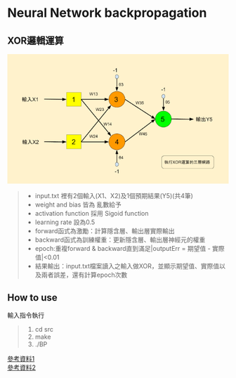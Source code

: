 # Neural Network backpropagation

## XOR邏輯運算 ##
![執行XOR運算的三層網路](XOR運算的三層網路.png)

> - input.txt 裡有2個輸入(X1、X2)及1個預期結果(Y5)(共4筆)
> - weight and bias 皆為 亂數給予
> - activation function 採用  Sigoid function
> - learning rate 設為0.5
> - forward函式為激勵：計算隱含層、輸出層實際輸出
> - backward函式為訓練權重：更新隱含層、輸出層神經元的權重
> - epoch:重複forward & backward直到滿足|outputErr = 期望值 - 實際值|<0.01
> - 結果輸出：input.txt檔案讀入之輸入做XOR，並顯示期望值、實際值以及兩者誤差，還有計算epoch次數

## How to use
輸入指令執行
> 1. cd src
> 2. make
> 3. ./BP

[參考資料1](http://arbu00.blogspot.tw/2016/11/2-pythonbackprogation-artificial.html)<br>
[參考資料2](https://mattmazur.com/2015/03/17/a-step-by-step-backpropagation-example/)<br>
